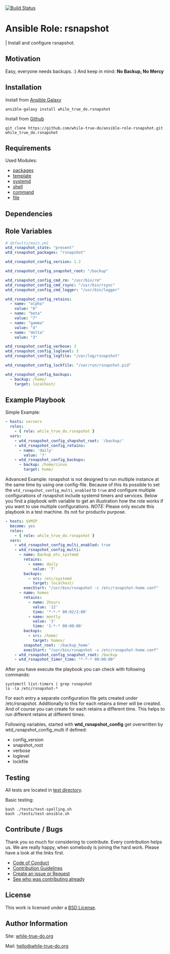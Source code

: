 [![Build Status](https://travis-ci.org/while-true-do/ansible-role-rsnapshot.svg?branch=master)](https://travis-ci.org/while-true-do/ansible-role-rsnapshot)

# Ansible Role: rsnapshot
| Install and configure rsnapshot.

## Motivation

Easy, everyone needs backups. :)
And keep in mind:
**No Backup, No Mercy**

## Installation

Install from [Ansible Galaxy](https://galaxy.ansible.com/while_true_do/rsnapshot)

```
ansible-galaxy install while_true_do.rsnapshot
```

Install from [Github](https://github.com/while-true-do/ansible-role-rsnapshot)

```
git clone https://github.com/while-true-do/ansible-role-rsnapshot.git while_true_do.rsnapshot
```

## Requirements

Used Modules:

-   [packages](http://docs.ansible.com/ansible/latest/package_module.html)
-   [template](http://docs.ansible.com/ansible/latest/template_module.html)
-   [systemd](https://docs.ansible.com/ansible/latest/systemd_module.html)
-   [shell](https://docs.ansible.com/ansible/latest/shell_module.html)
-   [command](https://docs.ansible.com/ansible/latest/command_module.html)
-   [file](https://docs.ansible.com/ansible/latest/file_module.html)

## Dependencies

<!--
Describe, if other roles are needed and link them here.
You also have to put the dependencies in the requirements.yml.

```
ansible-galaxy install -r requirements.yml
```

If nothing is needed, please write "None."
-->

## Role Variables

<!--
The variable files should explain itself and pasted/linked here.
Explanation should be done **in** the files, if needed.
-->

```yaml
# defaults/main.yml
wtd_rsnapshot_state: "present"
wtd_rsnapshot_packages: "rsnapshot"

wtd_rsnapshot_config_version: 1.2

wtd_rsnapshot_config_snapshot_root: "/backup"

wtd_rsnapshot_config_cmd_rm: "/usr/bin/rm"
wtd_rsnapshot_config_cmd_rsync: "/usr/bin/rsync"
wtd_rsnapshot_config_cmd_logger: "/usr/bin/logger"

wtd_rsnapshot_config_retains:
  - name: "alpha"
    value: "6"
  - name: "beta"
    value: "7"
  - name: "gamma"
    value: "4"
  - name: "delta"
    value: "3"

wtd_rsnapshot_config_verbose: 3
wtd_rsnapshot_config_loglevel: 3
wtd_rsnapshot_config_logfile: "/var/log/rsnapshot"

wtd_rsnapshot_config_lockfile: "/var/run/rsnapshot.pid"

wtd_rsnapshot_config_backups:
  - backup: /home/
    target: localhost/
```

## Example Playbook

Simple Example:

```yaml
- hosts: servers
  roles:
    - { role: while_true_do.rsnapshot }
  vars:
    - wtd_rsnapshot_config_shapshot_root: '/backup/'
    - wtd_rsnapshot_config_retains:
      - name: 'daily'
        value: '7'
    - wtd_rsnapshot_config_backups:
      - backup: /home/cinux
        target: home/
```

Advanced Example:
rsnapshot is not designed to run multiple instance at the same time by using one config-file.
Because of this its possible to set the `wtd_rsnapshot_config_multi_enabled` to `true` and configure multiple configurations of rsnapshot include systemd timers and services.
Below you find a playbook with variable to get an illustration how the role works if you want to use multiple configurations.
*NOTE:* Please only excute this playbook in a test machine. Its not fur productiv purpose.

```yaml
- hosts: $VMIP
  become: yes
  roles:
    - { role: while_true_do.rsnapshot }
  vars:
    - wtd_rsnapshot_config_multi_enabled: true
    - wtd_rsnapshot_config_multi:
      - name: Backup_etc_systemd
        retains:
          - name: daily
            value: '7'
        backups:
          - src: /etc/systemd
            target: localhost/
        execStart: "/usr/bin/rsnapshot -c /etc/rsnapshot-home.conf"
      - name: homes
        retains:
          - name: 2hours
            value: '12'
            time: '*-*-* 00:02/2:00'
          - name: montly
            value: '3'
            time: '1-*-* 00:00:00'
        backups:
          - src: /home/
            target: homes/
        snapshot_root: '/backup_home'
        execStart: "/usr/bin/rsnapshot -c /etc/rsnapshot-home.conf"
    - wtd_rsnapshot_config_snapshot_root: /backup
    - wtd_rsnapshot_timer_time: "*-*-* 00:00:00"
```

After you have execute the playbook you can check with following commands:
```
systemctl list-timers | grep rsnapshot
ls -la /etc/rsnapshot-*
```

For each entry a separate configuration file gets created under /etc/rsnapshot.
Additionally to this for each retains a timer will be created. And of course you can create for each retains a different time. This helps to run different retains at different times.


Following variables, started with __wtd_rsnapshot_config__ get overwritten by wtd_rsnapshot_config_multi if defined:
- config_version
- snapshot_root
- verbose
- loglevel
- lockfile


## Testing

All tests are located in [test directory](./tests/).

Basic testing:

```
bash ./tests/test-spelling.sh
bash ./tests/test-ansible.sh
```

## Contribute / Bugs

Thank you so much for considering to contribute. Every contribution helps us.
We are really happy, when somebody is joining the hard work. Please have a look
at the links first.

-   [Code of Conduct](./docs/CODE_OF_CONDUCT.md)
-   [Contribution Guidelines](./docs/CONTRIBUTING.md)
-   [Create an issue or Request](https://github.com/while-true-do/ansible-role-rsnapshot/issues)
-   [See who was contributing already](https://github.com/while-true-do/ansible-role-rsnapshot/graphs/contributors)

## License

This work is licensed under a [BSD License](https://opensource.org/licenses/BSD-3-Clause).

## Author Information

Site: [while-true-do.org](https://while-true-do.org)

Mail: [hello@while-true-do.org](mailto:hello@while-true-do.org)
